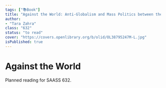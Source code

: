 ```yaml
---
tags: ["📚Book"]
title: "Against the World: Anti-Globalism and Mass Politics between the World Wars"
author:
- "Tara Zahra"
class: "632"
status: "to read"
cover: "https://covers.openlibrary.org/b/olid/OL38795247M-L.jpg"
isPublished: true
---
```


# Against the World

Planned reading for SAASS 632.
